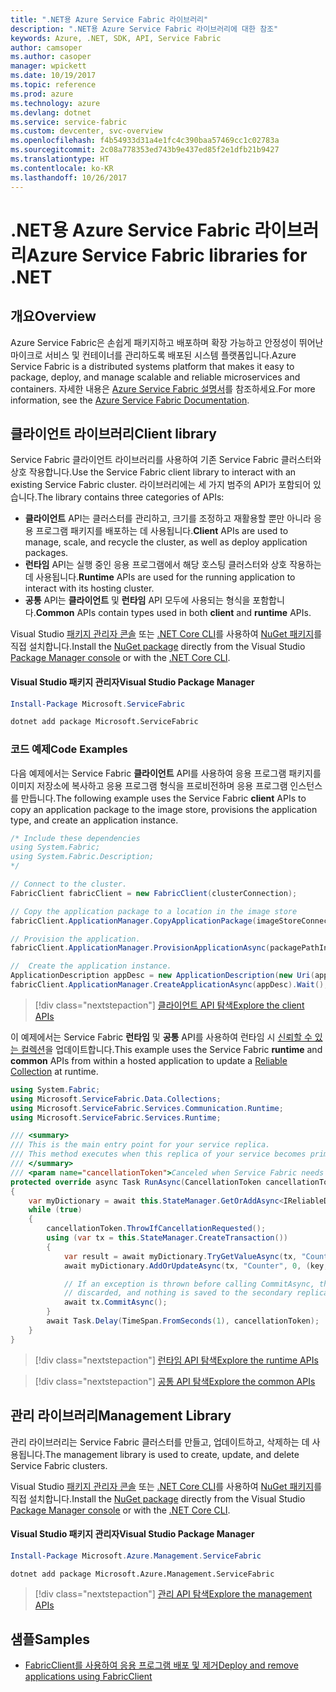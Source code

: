 ```yaml
---
title: ".NET용 Azure Service Fabric 라이브러리"
description: ".NET용 Azure Service Fabric 라이브러리에 대한 참조"
keywords: Azure, .NET, SDK, API, Service Fabric
author: camsoper
ms.author: casoper
manager: wpickett
ms.date: 10/19/2017
ms.topic: reference
ms.prod: azure
ms.technology: azure
ms.devlang: dotnet
ms.service: service-fabric
ms.custom: devcenter, svc-overview
ms.openlocfilehash: f4b54933d31a4e1fc4c390baa57469cc1c02783a
ms.sourcegitcommit: 2c08a778353ed743b9e437ed85f2e1dfb21b9427
ms.translationtype: HT
ms.contentlocale: ko-KR
ms.lasthandoff: 10/26/2017
---
```

# <a name="azure-service-fabric-libraries-for-net"></a><span data-ttu-id="b89e5-104">.NET용 Azure Service Fabric 라이브러리</span><span class="sxs-lookup"><span data-stu-id="b89e5-104">Azure Service Fabric libraries for .NET</span></span>

## <a name="overview"></a><span data-ttu-id="b89e5-105">개요</span><span class="sxs-lookup"><span data-stu-id="b89e5-105">Overview</span></span>

<span data-ttu-id="b89e5-106">Azure Service Fabric은 손쉽게 패키지하고 배포하며 확장 가능하고 안정성이 뛰어난 마이크로 서비스 및 컨테이너를 관리하도록 배포된 시스템 플랫폼입니다.</span><span class="sxs-lookup"><span data-stu-id="b89e5-106">Azure Service Fabric is a distributed systems platform that makes it easy to package, deploy, and manage scalable and reliable microservices and containers.</span></span>  <span data-ttu-id="b89e5-107">자세한 내용은 [Azure Service Fabric 설명서](/azure/service-fabric/)를 참조하세요.</span><span class="sxs-lookup"><span data-stu-id="b89e5-107">For more information, see the [Azure Service Fabric Documentation](/azure/service-fabric/).</span></span>

## <a name="client-library"></a><span data-ttu-id="b89e5-108">클라이언트 라이브러리</span><span class="sxs-lookup"><span data-stu-id="b89e5-108">Client library</span></span>

<span data-ttu-id="b89e5-109">Service Fabric 클라이언트 라이브러리를 사용하여 기존 Service Fabric 클러스터와 상호 작용합니다.</span><span class="sxs-lookup"><span data-stu-id="b89e5-109">Use the Service Fabric client library to interact with an existing Service Fabric cluster.</span></span>  <span data-ttu-id="b89e5-110">라이브러리에는 세 가지 범주의 API가 포함되어 있습니다.</span><span class="sxs-lookup"><span data-stu-id="b89e5-110">The library contains three categories of APIs:</span></span>

* <span data-ttu-id="b89e5-111">**클라이언트** API는 클러스터를 관리하고, 크기를 조정하고 재활용할 뿐만 아니라 응용 프로그램 패키지를 배포하는 데 사용됩니다.</span><span class="sxs-lookup"><span data-stu-id="b89e5-111">**Client** APIs are used to manage, scale, and recycle the cluster, as well as deploy application packages.</span></span>
* <span data-ttu-id="b89e5-112">**런타임** API는 실행 중인 응용 프로그램에서 해당 호스팅 클러스터와 상호 작용하는 데 사용됩니다.</span><span class="sxs-lookup"><span data-stu-id="b89e5-112">**Runtime** APIs are used for the running application to interact with its hosting cluster.</span></span>
* <span data-ttu-id="b89e5-113">**공통** API는 **클라이언트** 및 **런타임** API 모두에 사용되는 형식을 포함합니다.</span><span class="sxs-lookup"><span data-stu-id="b89e5-113">**Common** APIs contain types used in both **client** and **runtime** APIs.</span></span>

<span data-ttu-id="b89e5-114">Visual Studio [패키지 관리자 콘솔][PackageManager] 또는 [.NET Core CLI][DotNetCLI]를 사용하여 [NuGet 패키지](https://www.nuget.org/packages/Microsoft.ServiceFabric)를 직접 설치합니다.</span><span class="sxs-lookup"><span data-stu-id="b89e5-114">Install the [NuGet package](https://www.nuget.org/packages/Microsoft.ServiceFabric) directly from the Visual Studio [Package Manager console][PackageManager] or with the [.NET Core CLI][DotNetCLI].</span></span>

#### <a name="visual-studio-package-manager"></a><span data-ttu-id="b89e5-115">Visual Studio 패키지 관리자</span><span class="sxs-lookup"><span data-stu-id="b89e5-115">Visual Studio Package Manager</span></span>

```powershell
Install-Package Microsoft.ServiceFabric
```

```bash
dotnet add package Microsoft.ServiceFabric
```

### <a name="code-examples"></a><span data-ttu-id="b89e5-116">코드 예제</span><span class="sxs-lookup"><span data-stu-id="b89e5-116">Code Examples</span></span>

<span data-ttu-id="b89e5-117">다음 예제에서는 Service Fabric **클라이언트** API를 사용하여 응용 프로그램 패키지를 이미지 저장소에 복사하고 응용 프로그램 형식을 프로비전하며 응용 프로그램 인스턴스를 만듭니다.</span><span class="sxs-lookup"><span data-stu-id="b89e5-117">The following example uses the Service Fabric **client** APIs to copy an application package to the image store, provisions the application type, and create an application instance.</span></span>

```csharp
/* Include these dependencies
using System.Fabric;
using System.Fabric.Description;
*/

// Connect to the cluster.
FabricClient fabricClient = new FabricClient(clusterConnection);

// Copy the application package to a location in the image store
fabricClient.ApplicationManager.CopyApplicationPackage(imageStoreConnectionString, packagePath, packagePathInImageStore);

// Provision the application.
fabricClient.ApplicationManager.ProvisionApplicationAsync(packagePathInImageStore).Wait();

//  Create the application instance.
ApplicationDescription appDesc = new ApplicationDescription(new Uri(appName), appType, appVersion);
fabricClient.ApplicationManager.CreateApplicationAsync(appDesc).Wait();
```

> [!div class="nextstepaction"]
> [<span data-ttu-id="b89e5-118">클라이언트 API 탐색</span><span class="sxs-lookup"><span data-stu-id="b89e5-118">Explore the client APIs</span></span>](/dotnet/api/overview/azure/servicefabric/client)

<span data-ttu-id="b89e5-119">이 예제에서는 Service Fabric **런타임** 및 **공통** API를 사용하여 런타임 시 [신뢰할 수 있는 컬렉션](/azure/service-fabric/service-fabric-reliable-services-reliable-collections)을 업데이트합니다.</span><span class="sxs-lookup"><span data-stu-id="b89e5-119">This example uses the Service Fabric **runtime** and **common** APIs from within a hosted application to update a [Reliable Collection](/azure/service-fabric/service-fabric-reliable-services-reliable-collections) at runtime.</span></span>

```csharp
using System.Fabric;
using Microsoft.ServiceFabric.Data.Collections;
using Microsoft.ServiceFabric.Services.Communication.Runtime;
using Microsoft.ServiceFabric.Services.Runtime;

/// <summary>
/// This is the main entry point for your service replica.
/// This method executes when this replica of your service becomes primary and has write status.
/// </summary>
/// <param name="cancellationToken">Canceled when Service Fabric needs to shut down this service replica.</param>
protected override async Task RunAsync(CancellationToken cancellationToken)
{
    var myDictionary = await this.StateManager.GetOrAddAsync<IReliableDictionary<string, long>>("myDictionary");
    while (true)
    {
        cancellationToken.ThrowIfCancellationRequested();
        using (var tx = this.StateManager.CreateTransaction())
        {
            var result = await myDictionary.TryGetValueAsync(tx, "Counter");
            await myDictionary.AddOrUpdateAsync(tx, "Counter", 0, (key, value) => ++value);

            // If an exception is thrown before calling CommitAsync, the transaction aborts, all changes are
            // discarded, and nothing is saved to the secondary replicas.
            await tx.CommitAsync();
        }
        await Task.Delay(TimeSpan.FromSeconds(1), cancellationToken);
    }
}
```

> [!div class="nextstepaction"]
> [<span data-ttu-id="b89e5-120">런타임 API 탐색</span><span class="sxs-lookup"><span data-stu-id="b89e5-120">Explore the runtime APIs</span></span>](/dotnet/api/overview/azure/servicefabric/runtime)

> [!div class="nextstepaction"]
> [<span data-ttu-id="b89e5-121">공통 API 탐색</span><span class="sxs-lookup"><span data-stu-id="b89e5-121">Explore the common APIs</span></span>](/dotnet/api/overview/azure/servicefabric/common)

## <a name="management-library"></a><span data-ttu-id="b89e5-122">관리 라이브러리</span><span class="sxs-lookup"><span data-stu-id="b89e5-122">Management Library</span></span>

<span data-ttu-id="b89e5-123">관리 라이브러리는 Service Fabric 클러스터를 만들고, 업데이트하고, 삭제하는 데 사용됩니다.</span><span class="sxs-lookup"><span data-stu-id="b89e5-123">The management library is used to create, update, and delete Service Fabric clusters.</span></span>

<span data-ttu-id="b89e5-124">Visual Studio [패키지 관리자 콘솔][PackageManager] 또는 [.NET Core CLI][DotNetCLI]를 사용하여 [NuGet 패키지](https://www.nuget.org/packages/Microsoft.Azure.Management.ServiceFabric)를 직접 설치합니다.</span><span class="sxs-lookup"><span data-stu-id="b89e5-124">Install the [NuGet package](https://www.nuget.org/packages/Microsoft.Azure.Management.ServiceFabric) directly from the Visual Studio [Package Manager console][PackageManager] or with the [.NET Core CLI][DotNetCLI].</span></span>

#### <a name="visual-studio-package-manager"></a><span data-ttu-id="b89e5-125">Visual Studio 패키지 관리자</span><span class="sxs-lookup"><span data-stu-id="b89e5-125">Visual Studio Package Manager</span></span>

```powershell
Install-Package Microsoft.Azure.Management.ServiceFabric
```

```bash
dotnet add package Microsoft.Azure.Management.ServiceFabric
```

> [!div class="nextstepaction"]
> [<span data-ttu-id="b89e5-126">관리 API 탐색</span><span class="sxs-lookup"><span data-stu-id="b89e5-126">Explore the management APIs</span></span>](/dotnet/api/overview/azure/servicefabric/management)

## <a name="samples"></a><span data-ttu-id="b89e5-127">샘플</span><span class="sxs-lookup"><span data-stu-id="b89e5-127">Samples</span></span>

* [<span data-ttu-id="b89e5-128">FabricClient를 사용하여 응용 프로그램 배포 및 제거</span><span class="sxs-lookup"><span data-stu-id="b89e5-128">Deploy and remove applications using FabricClient</span></span>](/azure/service-fabric/service-fabric-deploy-remove-applications-fabricclient)

[PackageManager]: https://docs.microsoft.com/nuget/tools/package-manager-console
[DotNetCLI]: https://docs.microsoft.com/dotnet/core/tools/dotnet-add-package
